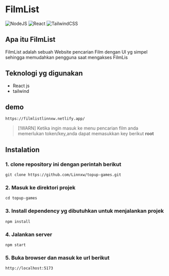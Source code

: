 # FilmList
![NodeJS](https://img.shields.io/badge/node.js-6DA55F?style=for-the-badge&logo=node.js&logoColor=white)  ![React](https://img.shields.io/badge/react-%2320232a.svg?style=for-the-badge&logo=react&logoColor=%2361DAFB)  ![TailwindCSS](https://img.shields.io/badge/tailwindcss-%2338B2AC.svg?style=for-the-badge&logo=tailwind-css&logoColor=white)

## Apa itu FilmList
 FilmList adalah sebuah Website pencarian Film dengan UI yg simpel sehingga memudahkan pengguna saat mengakses FilmLis

## Teknologi yg digunakan 
 - React js
 - tailwind

## demo 
```
https://filmlistlinnxw.netlify.app/
```
> [!WARN]
> Ketika ingin masuk ke menu pencarian film anda memerlukan token/key,anda dapat memasukkan key berikut **root**

## Instalation
### 1. clone repository ini dengan perintah berikut 
```
git clone https://github.com/Linnxw/topup-games.git
```
### 2. Masuk ke direktori projek 
```
cd topup-games
```
### 3. Install dependency yg dibutuhkan untuk menjalankan projek
```
npm install
```
### 4. Jalankan server
```
npm start
```
### 5. Buka browser dan masuk ke url berikut
```
http://localhost:5173
```
